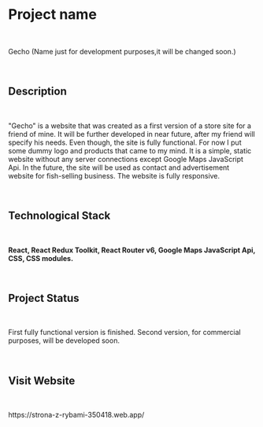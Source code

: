 <h1>Project name</h1> </br>
<p>Gecho (Name just for development purposes,it will be changed soon.)</p> </br>
<h2>Description</h2> </br>
<p>"Gecho" is a website that was created as a first version of a store site for a friend of mine. It will be further developed in near future, after my friend will specify his needs. Even though, the site is fully functional. For now I put some dummy logo and products that came to my mind. It is a simple, static website without any server connections except Google Maps JavaScript Api. In the future, the site will be used as contact and advertisement website for fish-selling business. The website is fully responsive. </p> <br/>
<h2>Technological Stack</h2> </br>
<p><b>React, React Redux Toolkit, React Router v6, Google Maps JavaScript Api, CSS, CSS modules.</b></p> <br/>
<h2>Project Status</h2> </br>
<p>First fully functional version is finished. Second version, for commercial purposes, will be developed soon.</p> <br/>
<h2>Visit Website</h2> </br>
<p>https://strona-z-rybami-350418.web.app/</p><br/>

